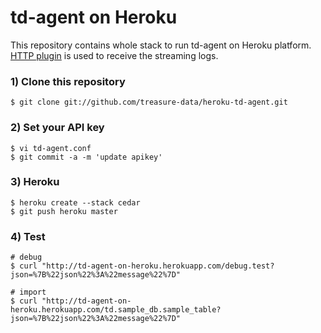 # td-agent on Heroku

This repository contains whole stack to run td-agent on Heroku platform. [HTTP plugin](http://fluentd.org/doc/plugin.html#http) is used to receive the streaming logs.

### 1) Clone this repository

    $ git clone git://github.com/treasure-data/heroku-td-agent.git
    
### 2) Set your API key

    $ vi td-agent.conf
    $ git commit -a -m 'update apikey'

### 3) Heroku

    $ heroku create --stack cedar
    $ git push heroku master

### 4) Test

    # debug
    $ curl "http://td-agent-on-heroku.herokuapp.com/debug.test?json=%7B%22json%22%3A%22message%22%7D"
    
    # import
    $ curl "http://td-agent-on-heroku.herokuapp.com/td.sample_db.sample_table?json=%7B%22json%22%3A%22message%22%7D"
